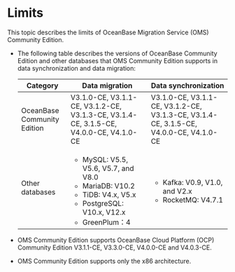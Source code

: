 # Limits

This topic describes the limits of OceanBase Migration Service (OMS) Community Edition.

* The following table describes the versions of OceanBase Community Edition and other databases that OMS Community Edition supports in data synchronization and data migration:

   | Category | Data migration | Data synchronization |
   |---------------|-------------------------------------------------------------------------------------------------------------------------------------------------------------------------------|---------------------------------------------------------------------------------------------------------------------------------------------------------------------------------------------------------------|
   | OceanBase Community Edition | V3.1.0-CE, V3.1.1-CE, V3.1.2-CE, V3.1.3-CE, V3.1.4-CE, 3.1.5-CE, V4.0.0-CE, V4.1.0-CE  |  V3.1.0-CE, V3.1.1-CE, V3.1.2-CE, V3.1.3-CE, V3.1.4-CE, 3.1.5-CE, V4.0.0-CE, V4.1.0-CE|
   | Other databases | <ul><li> MySQL: V5.5, V5.6, V5.7, and V8.0   <li> MariaDB: V10.2 <li>TiDB: V4.x, V5.x <li>PostgreSQL: V10.x, V12.x<li>GreenPlum：4</li></ul> | <ul><li> Kafka: V0.9, V1.0, and V2.x   <li> RocketMQ: V4.7.1 |

* OMS Community Edition supports OceanBase Cloud Platform (OCP) Community Edition V3.1.1-CE, V3.3.0-CE, V4.0.0-CE and V4.0.3-CE.

* OMS Community Edition supports only the x86 architecture.
